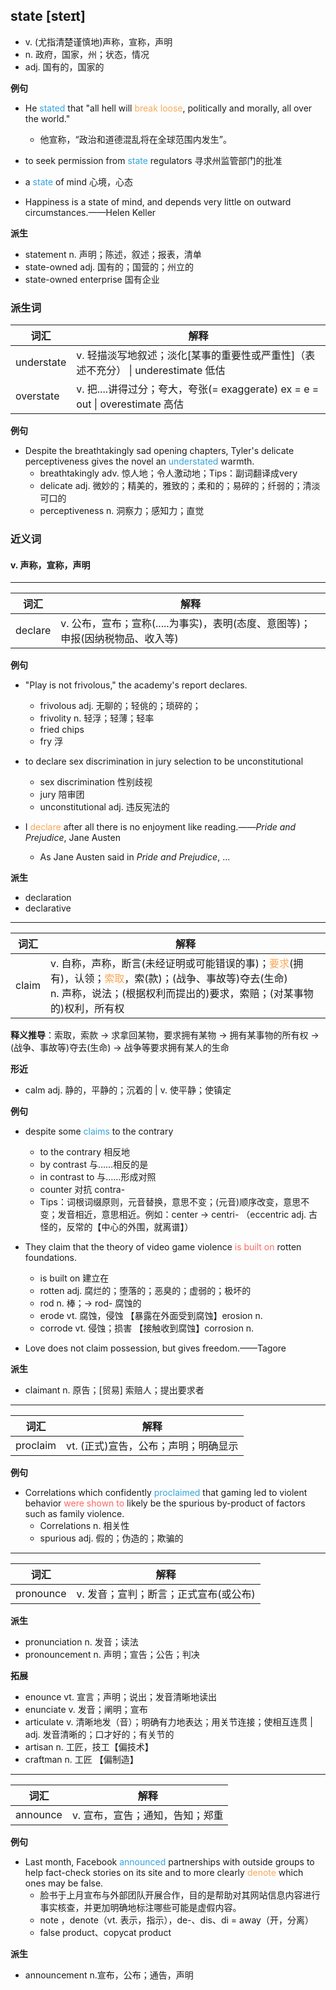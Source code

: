 

## state [steɪt]

+ v. (尤指清楚谨慎地)声称，宣称，声明
+ n. 政府，国家，州；状态，情况
+ adj. 国有的，国家的 

**例句**

+ He <font color="#33a3dc">stated</font> that "all hell will <font color="#faa755">break loose</font>, politically and morally, all over the world." 
  + 他宣称，“政治和道德混乱将在全球范围内发生”。

+ to seek permission from <font color="#33a3dc">state</font> regulators  寻求州监管部门的批准
+ a <font color="#33a3dc">state</font> of mind 心境，心态
+ Happiness is a state of mind, and depends very little on outward circumstances.——Helen Keller

**派生**

+ statement n. 声明；陈述，叙述；报表，清单
+ state-owned adj. 国有的；国营的；州立的 
+ state-owned enterprise 国有企业

### 派生词


| 词汇    | 解释 |
| ------- | ---- |
|   understate      |   v. 轻描淡写地叙述；淡化[某事的重要性或严重性]（表述不充分） \|  underestimate 低估   |
|   overstate      | v. 把....讲得过分；夸大，夸张(= exaggerate)  ex = e = out \| overestimate 高估 |

**例句**

+ Despite the breathtakingly sad opening chapters, Tyler's delicate perceptiveness gives the novel an <font color="#33a3dc">understated</font> warmth.
  + breathtakingly adv. 惊人地；令人激动地；Tips：副词翻译成very
  + delicate  adj. 微妙的；精美的，雅致的；柔和的；易碎的；纤弱的；清淡可口的
  + perceptiveness  n. 洞察力；感知力；直觉

### 近义词

#### v. 声称，宣称，声明

---

| 词汇    | 解释                                                         |
| ------- | ------------------------------------------------------------ |
| declare | v. 公布，宣布；宣称(.....为事实)，表明(态度、意图等)；申报(因纳税物品、收入等) |

**例句**

+ "Play is not frivolous," the academy's report declares. 
  + frivolous adj. 无聊的；轻佻的；琐碎的；
  + frivolity n. 轻浮；轻薄；轻率
  + fried chips
  + fry 浮 

+ to declare sex discrimination in jury selection to be unconstitutional
  + sex discrimination 性别歧视
  + jury 陪审团
  + unconstitutional adj. 违反宪法的
+ I <font color="#faa755">declare</font> after all there is no enjoyment like reading.——*Pride and Prejudice*, Jane Austen
  + As Jane Austen said in *Pride and Prejudice*, ...

**派生**

+ declaration
+ declarative

---


| 词汇  | 解释                                                         |
| ----- | ------------------------------------------------------------ |
| claim | v. 自称，声称，断言(未经证明或可能错误的事)；<font color="#faa755">要求</font>(拥有)，认领；<font color="#faa755">索取</font>，索(款)；(战争、事故等)夺去(生命)<br/>n. 声称，说法；(根据权利而提出的)要求，索赔；(对某事物的)权利，所有权 |

**释义推导**：索取，索款 → 求拿回某物，要求拥有某物 → 拥有某事物的所有权 → (战争、事故等)夺去(生命)  → 战争等要求拥有某人的生命

**形近**

+ calm adj. 静的，平静的；沉着的 |  v. 使平静；使镇定

**例句**

+ despite some <font color="#33a3dc">claims</font> to the contrary
  + to the contrary 相反地
  + by contrast 与……相反的是
  + in contrast to 与……形成对照
  + counter 对抗 contra-
  + Tips：词根词缀原则，元音替换，意思不变；(元音)顺序改变，意思不变；发音相近，意思相近。例如：center → centri-  （eccentric adj. 古怪的，反常的【中心的外围，就离谱】）

+ They claim that the theory of video game violence <font color="#FF666">is built on</font> rotten foundations. 
  + is built on 建立在
  + rotten  adj. 腐烂的；堕落的；恶臭的；虚弱的；极坏的 
  + rod n. 棒；→ rod- 腐蚀的
  + erode vt. 腐蚀，侵蚀 【暴露在外面受到腐蚀】erosion n.
  + corrode vt. 侵蚀；损害 【接触收到腐蚀】corrosion n.
+ Love does not claim possession, but gives freedom.——Tagore

**派生**

+ claimant n. 原告；[贸易] 索赔人；提出要求者

---


| 词汇     | 解释                                 |
| -------- | ------------------------------------ |
| proclaim | vt. (正式)宣告，公布；声明；明确显示 |

**例句**

+ Correlations which confidently <font color="#33a3dc">proclaimed</font> that gaming led to violent behavior <font color="#FF666">were shown to</font> likely be the spurious by-product of factors such as family violence. 
  + Correlations n. 相关性
  + spurious adj. 假的；伪造的；欺骗的

---

| 词汇      | 解释                                  |
| --------- | ------------------------------------- |
| pronounce | v. 发音；宣判；断言；正式宣布(或公布) |

**派生**

+ pronunciation n. 发音；读法 
+ pronouncement n. 声明；宣告；公告；判决

**拓展**

+ enounce vt. 宣言；声明；说出；发音清晰地读出
+ enunciate v. 发音；阐明；宣布
+ articulate v. 清晰地发（音）；明确有力地表达；用关节连接；使相互连贯 | adj. 发音清晰的；口才好的；有关节的
+ artisan n. 工匠，技工【偏技术】
+ craftman n. 工匠 【偏制造】

---

| 词汇     | 解释                            |
| -------- | ------------------------------- |
| announce | v. 宣布，宣告；通知，告知；郑重 |

**例句**

+ Last month, Facebook <font color="#33a3dc">announced</font> partnerships with outside groups to help fact-check stories on its site and to more clearly <font color="#faa755">denote</font> which ones may be false. 
  + 脸书于上月宣布与外部团队开展合作，目的是帮助对其网站信息内容进行事实核查，并更加明确地标注哪些可能是虚假内容。
  + note ，denote（vt. 表示，指示），de-、dis、di = away（开，分离）
  + false product、copycat product

**派生**

+ announcement n.宣布，公布；通告，声明

